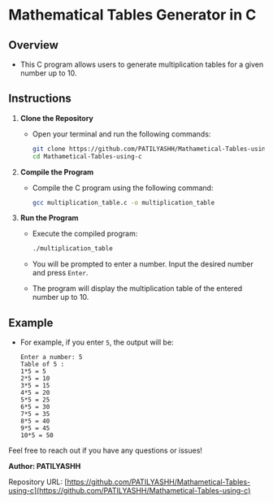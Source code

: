 # Mathematical Tables Generator in C

## Overview
- This C program allows users to generate multiplication tables for a given number up to 10.

## Instructions

1. **Clone the Repository**
   - Open your terminal and run the following commands:
     ```bash
     git clone https://github.com/PATILYASHH/Mathametical-Tables-using-c.git
     cd Mathametical-Tables-using-c
     ```

2. **Compile the Program**
   - Compile the C program using the following command:
     ```bash
     gcc multiplication_table.c -o multiplication_table
     ```

3. **Run the Program**
   - Execute the compiled program:
     ```bash
     ./multiplication_table
     ```
   - You will be prompted to enter a number. Input the desired number and press `Enter`.

   - The program will display the multiplication table of the entered number up to 10.

## Example
- For example, if you enter `5`, the output will be:
     ```
     Enter a number: 5
     Table of 5 :
     1*5 = 5
     2*5 = 10
     3*5 = 15
     4*5 = 20
     5*5 = 25
     6*5 = 30
     7*5 = 35
     8*5 = 40
     9*5 = 45
     10*5 = 50
     ```

Feel free to reach out if you have any questions or issues!

**Author: PATILYASHH**

Repository URL: [https://github.com/PATILYASHH/Mathametical-Tables-using-c](https://github.com/PATILYASHH/Mathametical-Tables-using-c)

